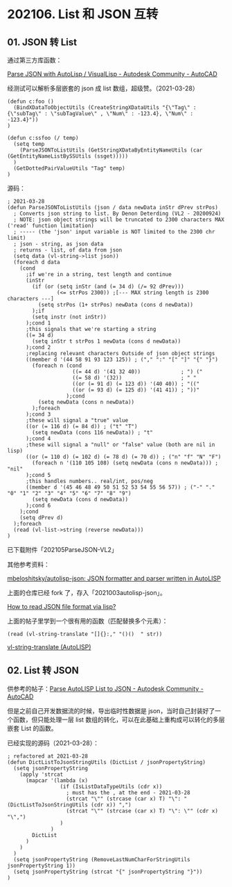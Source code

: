 # 202106. List 和 JSON 互转

## 01. JSON 转 List

通过第三方库函数：

[Parse JSON with AutoLisp / VisualLisp - Autodesk Community - AutoCAD](https://forums.autodesk.com/t5/visual-lisp-autolisp-and-general/parse-json-with-autolisp-visuallisp/td-p/9332756)

经测试可以解析多层嵌套的 json 成 list 数组，超级赞。（2021-03-28）

```
(defun c:foo ()
  (BindXDataToObjectUtils (CreateStringXDataUtils "{\"Tag\" : {\"subTag\" : \"subTagValue\" , \"Num\" : -123.4}, \"Num\" : -123.4}"))
)

(defun c:ssfoo (/ temp) 
  (setq temp 
    (ParseJSONToListUtils (GetStringXDataByEntityNameUtils (car (GetEntityNameListBySSUtils (ssget)))))
  )
  (GetDottedPairValueUtils "Tag" temp)
)
```

源码：

```
; 2021-03-28
(defun ParseJSONToListUtils (json / data newData inStr dPrev strPos)
  ; Converts json string to list. By Denon Deterding (VL2 - 20200924)
  ; NOTE: json object strings will be truncated to 2300 characters MAX ('read' function limitation)
  ; ----- (the 'json' input variable is NOT limited to the 2300 chr limit)
  ; json - string, as json data
  ; returns - list, of data from json
  (setq data (vl-string->list json))
  (foreach d data
    (cond
      ;if we're in a string, test length and continue
      (inStr
        (if (or (setq inStr (and (= 34 d) (/= 92 dPrev)))
                (<= strPos 2300)) ;[--- MAX string length is 2300 characters ---]
          (setq strPos (1+ strPos) newData (cons d newData))
        );if
        (setq instr (not inStr))
      );cond 1
      ;this signals that we're starting a string
      ((= 34 d)
        (setq inStr t strPos 1 newData (cons d newData))
      );cond 2
      ;replacing relevant characters Outside of json object strings
      ((member d '(44 58 91 93 123 125)) ; ("," ":" "[" "]" "{" "}")
        (foreach n (cond
                     ((= 44 d) '(41 32 40))             ; ") ("
                     ((= 58 d) '(32))                   ; " "
                     ((or (= 91 d) (= 123 d)) '(40 40)) ; "(("
                     ((or (= 93 d) (= 125 d)) '(41 41)) ; "))"
                   );cond
          (setq newData (cons n newData))
        );foreach
      );cond 3
      ;these will signal a "true" value
      ((or (= 116 d) (= 84 d)) ; ("t" "T")
        (setq newData (cons 116 newData)) ; "t"
      );cond 4
      ;these will signal a "null" or "false" value (both are nil in lisp)
      ((or (= 110 d) (= 102 d) (= 78 d) (= 70 d)) ; ("n" "f" "N" "F")
        (foreach n '(110 105 108) (setq newData (cons n newData))) ; "nil"
      );cond 5
      ;this handles numbers.. real/int, pos/neg
      ((member d '(45 46 48 49 50 51 52 53 54 55 56 57)) ; ("-" "." "0" "1" "2" "3" "4" "5" "6" "7" "8" "9")
        (setq newData (cons d newData))
      );cond 6
    );cond
    (setq dPrev d)
  );foreach
  (read (vl-list->string (reverse newData)))
)
```

已下载附件「202105ParseJSON-VL2」

其他参考资料：

[mbeloshitsky/autolisp-json: JSON formatter and parser written in AutoLISP](https://github.com/mbeloshitsky/autolisp-json)

上面的仓库已经 fork 了，存入「2021003autolisp-json」。

[How to read JSON file format via lisp?](https://www.theswamp.org/index.php?topic=52084.0)

上面的帖子里学到一个很有用的函数（匹配替换多个元素）：

```
(read (vl-string-translate "[]{}:," "()()  " str))
```

[vl-string-translate (AutoLISP)](https://help.autodesk.com/view/OARX/2018/CHS/?guid=GUID-57060085-C79D-4613-B438-506AC443BCE7)

## 02. List 转 JSON

供参考的帖子：[Parse AutoLISP List to JSON - Autodesk Community - AutoCAD](https://forums.autodesk.com/t5/visual-lisp-autolisp-and-general/parse-autolisp-list-to-json/td-p/9905124)

但是之前自己开发数据流的时候，导出临时性数据是 json，当时自己封装好了一个函数，但只能处理一层 list 数组的转化，可以在此基础上重构成可以转化的多层嵌套 List 的函数。

已经实现的源码（2021-03-28）：

```
; refactored at 2021-03-28
(defun DictListToJsonStringUtils (DictList / jsonPropertyString)
  (setq jsonPropertyString 
    (apply 'strcat 
      (mapcar '(lambda (x) 
                 (if (IsListDataTypeUtils (cdr x)) 
                   ; must has the , at the end - 2021-03-28
                   (strcat "\"" (strcase (car x) T) "\": " (DictListToJsonStringUtils (cdr x)) ",")
                   (strcat "\"" (strcase (car x) T) "\": \"" (cdr x) "\",")
                 )
              ) 
        DictList
      ) 
    )
  )
  (setq jsonPropertyString (RemoveLastNumCharForStringUtils jsonPropertyString 1))
  (setq jsonPropertyString (strcat "{" jsonPropertyString "}"))
)
```